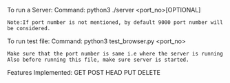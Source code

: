 To run a Server:
Command:
python3 ./server <port_no>[OPTIONAL]

    Note:If port number is not mentioned, by default 9000 port number will be considered.

To run test file:
Command:
python3 test_browser.py <port_no>

    Make sure that the port number is same i.e where the server is running
    Also before running this file, make sure server is started.

Features Implemented:
GET
POST
HEAD
PUT
DELETE
